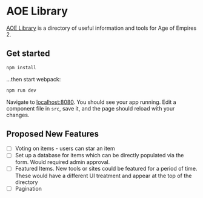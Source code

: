 # AOE Library

[AOE Library](https://www.aoelibrary.com) is a directory of useful information and tools for Age of Empires 2.

## Get started

```bash
npm install
```

...then start webpack:

```bash
npm run dev
```

Navigate to [localhost:8080](http://localhost:8080). You should see your app running. Edit a component file in `src`, save it, and the page should reload with your changes.

## Proposed New Features

- [ ] Voting on items - users can star an item
- [ ] Set up a database for items which can be directly populated via the form. Would required admin approval.
- [ ] Featured Items. New tools or sites could be featured for a period of time. These would have a different UI treatment and appear at the top of the directory
- [ ] Pagination
